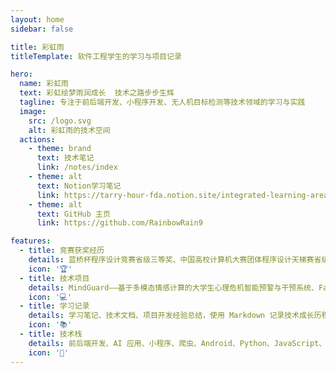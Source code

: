 ```yaml
---
layout: home
sidebar: false

title: 彩虹雨
titleTemplate: 软件工程学生的学习与项目记录

hero:
  name: 彩虹雨
  text: 彩虹绘梦雨润成长  技术之路步步生辉
  tagline: 专注于前后端开发、小程序开发、无人机目标检测等技术领域的学习与实践
  image:
    src: /logo.svg
    alt: 彩虹雨的技术空间
  actions:
    - theme: brand
      text: 技术笔记
      link: /notes/index
    - theme: alt
      text: Notion学习笔记
      link: https://tarry-hour-fda.notion.site/integrated-learning-area
    - theme: alt
      text: GitHub 主页
      link: https://github.com/RainbowRain9

features:
  - title: 竞赛获奖经历
    details: 蓝桥杯程序设计竞赛省级三等奖、中国高校计算机大赛团体程序设计天梯赛省级三等奖、2025年第十七届"挑战杯"福建省大学生课外学术科技作品竞赛省级三等奖
    icon: '🏆'
  - title: 技术项目
    details: MindGuard——基于多模态情感计算的大学生心理危机智能预警与干预系统、FactoryOS企业级AI协作平台、HeartChat情感分析聊天小程序、无人机目标检测Yolo系统、教务系统爬虫、Keepool商城社区、小Q社区、多种前后端开发项目，涵盖企业级系统、微信小程序、Web应用等
    icon: '💻'
  - title: 学习记录
    details: 学习笔记、技术文档、项目开发经验总结，使用 Markdown 记录技术成长历程
    icon: '📚'
  - title: 技术栈
    details: 前后端开发、AI 应用、小程序、爬虫、Android、Python、JavaScript、Node.js、Vue、数据库、网络、服务器部署、linux等
    icon: '🚀'
---
```


<HomePage />
